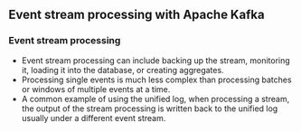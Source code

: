 ## Event stream processing with Apache Kafka

### Event stream processing

* Event stream processing can include backing up the stream, monitoring it, loading it into the database, or creating aggregates.
* Processing single events is much less complex than processing batches or windows of multiple events at a time.
* A common example of using the unified log, when processing a stream, the output of the stream processing is written back to the unified log usually under a different event stream.
